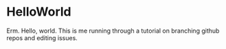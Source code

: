 HelloWorld
==========

Erm.  Hello, world.
This is me running through a tutorial on branching github repos and editing issues.
